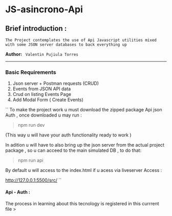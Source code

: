 # JS-asincrono-Api

## Brief introduction :

`` The Project contemplates the use of Api Javascript utilities mixed with some JSON server databases to back everything up ``

**Author:**  `` Valentin Pujiula Torres``

 ---

### Basic Requirements 

1. Json server + Postman requests (CRUD)
2. Events from JSON API data
3. Crud on listing Events Page
4. Add Modal Form ( Create Events)

`` 
To make the project work u must download the zipped package Api json Auth , once downloaded u may run :
>npm run dev 

(This way u will have your auth functionality ready to work )

In adition u will have to also bring up the json server from the actual project package , so u can acceed to the main simulated DB , to do that:

>npm run api 

By default u will access to the index.html if u acess via liveserver Access :

http://127.0.0.1:5500/src/
``


#### Api - Auth :

The process in learning about this tecnology is registered in this currrent file >


